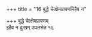 +++
title = "16 बुद्धे चेत्क्षेमप्रापणमिहैव न"

+++
बुद्धे चेत्क्षेमप्रापणम्  
इहैव न दुःखम् उपलभेत १६